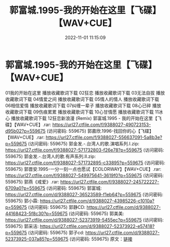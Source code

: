 ﻿---
title: 郭富城.1995-我的开始在这里【飞碟】【WAV+CUE】
date: 2022-11-01 11:15:09
categories: WAV车载音乐、镜像
tags: 华语中文
---
# 郭富城.1995-我的开始在这里【飞碟】【WAV+CUE】

01我的开始在这里
播放收藏歌词下载
02狂恋
播放收藏歌词下载
03无法自拔
播放收藏歌词下载
04情爱之间
播放收藏歌词下载
05情人的情人
播放收藏歌词下载
06相信爱情
播放收藏歌词下载
07纠缠一辈子
播放收藏歌词下载
08心已碎
播放收藏歌词下载
09伤痕累累
播放收藏歌词下载
10心甘情愿
播放收藏歌词下载
11冰心
播放收藏歌词下载
12狂恋新浪漫
(Remix)
郭富城.1995 - 我的开始在这里【飞碟】【WAV+CUE】.rar: https://url27.ctfile.com/f/9388027-490723153-d95b02?p=559675
(访问密码: 559675)
郭嘉欣.1996-找回你的心【飞碟】【WAV+CUE】.rar: https://url27.ctfile.com/f/9388027-556637091-5a8b3e?p=559675
(访问密码: 559675)
郭金发.-.台湾人的歌.演唱系列.I.zip: https://url27.ctfile.com/f/9388027-571732803-f26e78?p=559675
(访问密码: 559675)
郭金发.-.台湾人的歌.有声系列.II.zip: https://url27.ctfile.com/f/9388027-571732895-c33895?p=559675
(访问密码: 559675)
郭晋安.1995-一分一刻一点也愿试【COLORWAY】【WAV+CUE】.rar: https://url27.ctfile.com/f/9388027-549975641-3619f0?p=559675
(访问密码: 559675)
郭燕《戒爱》.rar: https://url27.ctfile.com/f/9388027-245722227-6709a0?p=559675
(访问密码: 559675)
郭富城: https://url27.ctfile.com/d/9388027-36523589-f1eb64?p=559675
(访问密码: 559675)
郭小霖: https://url27.ctfile.com/d/9388027-43985226-c1010a?p=559675
(访问密码: 559675)
郭静CD: https://url27.ctfile.com/d/9388027-44168423-5f8c30?p=559675
(访问密码: 559675)
郭美美: https://url27.ctfile.com/d/9388027-52373919-5455ec?p=559675
(访问密码: 559675)
郭采洁: https://url27.ctfile.com/d/9388027-52373922-e57418?p=559675
(访问密码: 559675)
郭子cd: https://url27.ctfile.com/d/9388027-52373925-037a85?p=559675
(访问密码: 559675)
原文：[链接](https://blog.sina.com.cn/s/blog_1647c7e760103104k.html)